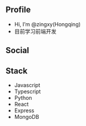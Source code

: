 
## Profile
-  Hi, I’m @zingxy(Hongqing)
-  目前学习前端开发

## Social



## Stack
- Javascript
- Typescript
- Python
- React
- Express
- MongoDB

<!---
zingxy/zingxy is a ✨ special ✨ repository because its `README.md` (this file) appears on your GitHub profile.
You can click the Preview link to take a look at your changes.
--->
